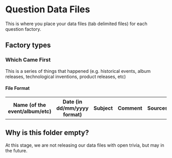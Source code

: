 # Question Data Files

This is where you place your data files (tab delimited files) for each question factory.

## Factory types

### Which Came First

This is a series of things that happened (e.g. historical events, album releases, technological inventions, product releases, etc)

#### File Format

<table>
	<tr>
		<th>Name (of the event/album/etc)</th>
		<th>Date (in dd/mm/yyyy format)</th>
		<th>Subject</th>
		<th>Comment</th>
		<th>Sources</th>
	</tr>
</table>


## Why is this folder empty?

At this stage, we are not releasing our data files with open trivia, but may in the future.

